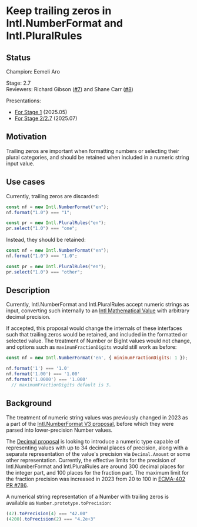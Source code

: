 # Keep trailing zeros in Intl.NumberFormat and Intl.PluralRules

## Status

Champion: Eemeli Aro

Stage: 2.7  
Reviewers: Richard Gibson ([#7](https://github.com/tc39/proposal-intl-keep-trailing-zeros/issues/7)) and Shane Carr ([#8](https://github.com/tc39/proposal-intl-keep-trailing-zeros/issues/8))

Presentations:
- [For Stage 1](https://docs.google.com/presentation/d/1gunNRRXJNdDwqTHh-XjV3ueI8PFasRI9WcF4KfWvxE0/edit?usp=sharing) (2025.05)
- [For Stage 2/2.7](https://docs.google.com/presentation/d/1hKJFrDfiGeqPWm51fQFQb4M4CeYm3ultB7Opef1BVuE/edit?usp=sharing) (2025.07)

## Motivation

Trailing zeros are important when formatting numbers or selecting their plural categories,
and should be retained when included in a numeric string input value.

## Use cases

Currently, trailing zeros are discarded:

```js
const nf = new Intl.NumberFormat("en");
nf.format("1.0") === "1";

const pr = new Intl.PluralRules("en");
pr.select("1.0") === "one";
```

Instead, they should be retained:

```js
const nf = new Intl.NumberFormat("en");
nf.format("1.0") === "1.0";

const pr = new Intl.PluralRules("en");
pr.select("1.0") === "other";
```

## Description

Currently, Intl.NumberFormat and Intl.PluralRules accept numeric strings as input,
converting such internally to an [Intl Mathematical Value](https://tc39.es/ecma402/#sec-tointlmathematicalvalue)
with arbitrary decimal precision.

If accepted, this proposal would change the internals of these interfaces
such that trailing zeros would be retained,
and included in the formatted or selected value.
The treatment of Number or BigInt values would not change,
and options such as `maximumFractionDigits` would still work as before:

```js
const nf = new Intl.NumberFormat('en', { minimumFractionDigits: 1 });

nf.format('1') === '1.0'
nf.format('1.00') === '1.00'
nf.format('1.0000') === '1.000'
  // maximumFractionDigits default is 3.
```

## Background

The treatment of numeric string values was previously changed in 2023 as a part of the
[Intl.NumberFormat V3 proposal](https://github.com/tc39/proposal-intl-numberformat-v3/?tab=readme-ov-file#interpret-strings-as-decimals-ecma-402-334),
before which they were parsed into lower-precision Number values.

The [Decimal proposal](https://github.com/tc39/proposal-decimal) is looking to introduce
a numeric type capable of representing values with up to 34 decimal places of precision,
along with a separate representation of the value's precision via `Decimal.Amount` or some other representation.
Currently, the effective limits for the precision of Intl.NumberFormat and Intl.PluralRules
are around 300 decimal places for the integer part, and 100 places for the fraction part.
The maximum limit for the fraction precision was increased in 2023 from 20 to 100 in [ECMA-402 PR #786](https://github.com/tc39/ecma402/pull/786).

A numerical string representation of a Number with trailing zeros is available as `Number.prototype.toPrecision`:
```js
(42).toPrecision(4) === "42.00"
(4200).toPrecision(2) === "4.2e+3"
```

<!--
## Implementations

### Polyfill/transpiler implementations

_A JavaScript implementation of the proposal, ideally packaged in a way that enables easy, realistic experimentation. See [implement.md](https://github.com/tc39/how-we-work/blob/master/implement.md) for details on creating useful prototype implementations._

You can try out an implementation of this proposal in the npm package [frobnicate](https://www.npmjs.com/package/frobnicate). Note, this package has semver major version 0 and is subject to change.

### Native implementations

_For Stage 3+ proposals, and occasionally earlier, it is helpful to link to the implementation status of full, end-to-end JavaScript engines. Filing these issues before Stage 3 is somewhat unnecessary, though, as it's not very actionable._

- [V8](link) (_Links to tracking issues in each JS engine_)
- [JSC](link)
- [SpiderMonkey](link)
- ...

## Q&A

_Frequently asked questions, or questions you think might be asked. Issues on the issue tracker or questions from past reviews can be a good source for these._

**Q**: Why is the proposal this way?

**A**: Because reasons!

**Q**: Why does this need to be built-in, instead of being implemented in JavaScript?

**A**: We could encourage people to continue doing this in user-space. However, that would significantly increase load time of web pages. Additionally, web browsers already have a built-in frobnicator which is higher quality.

**Q**: Is it really necessary to create such a high-level built-in construct, rather than using lower-level primitives?

**A**: Instead of providing a direct `frobnicate` method, we could expose more basic primitives to compose an md5 hash with rot13. However, rot13 was demonstrated to be insecure in 2012 (citation), so exposing it as a primitive could serve as a footgun.
-->
